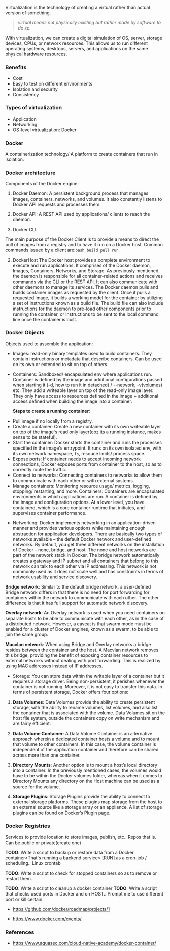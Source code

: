 Virtualization is the technology of creating a virtual rather than actual version of something.

> _virtual means not physically existing but rather made by software to do so._

With virtualization, we can create a digital simulation of OS, server, storage devices, CPUs, or network resources. This allows us to run different operating systems, desktops, servers, and applications on the same physical hardware resources.

### Benefits

- Cost
- Easy to test on different environments
- Isolation and security
- Consistency

### Types of virtualization

- Application
- Networking
- OS-level virtualization: Docker

### Docker

A containerization technology/ A platform to create containers that run in isolation.

### Docker architecture

Components of the Docker engine: <!--Check the media folder to see an image-->

1. Docker Daemon: A persistent background process that manages images, containers, networks, and volumes. It also constantly listens to Docker API requests and processes them.

2. Docker API: A REST API used by applications/ clients to reach the daemon.

<!--
TODO:
1. Understand Docker API v Docker client
2. Understand Docker daemon vs Docker Host
-->

3. Docker CLI: <!--command line tool to interact with the docker daemon. via API? is it not a client??-->

<!-- Docker architecture uses a client-server model and comprises of the Docker client, Docker Host, Network and storage components, and the _Registry_/ Hub. -->

The main purpose of the Docker Client is to provide a means to direct the pull of images from a registry and to have it run on a Docker host. Common commands issued by a client are:`bash build pull run`

2. DockerHost
The Docker host provides a complete environment to execute and run applications. It comprises of the Docker daemon, Images, Containers, Networks, and Storage. As previously mentioned, the daemon is responsible for all container-related actions and receives commands via the CLI or the REST API. It can also communicate with other daemons to manage its services. The Docker daemon pulls and builds container images as requested by the client. Once it pulls a requested image, it builds a working model for the container by utilizing a set of instructions known as a build file. The build file can also include instructions for the daemon to pre-load other components prior to running the container, or instructions to be sent to the local command line once the container is built.
<!--
TODO: Understand Docker host vs Docker engine
-->

### Docker Objects

Objects used to assemble the application:

<!-- Key concepts: Dockerfile<contains instructions on how to build an image> -->

- Images: read-only binary templates used to build containers. They contain instructions or metadata that describe containers. Can be used on its own or extended to sit on top of others<base image>.

- Containers: Sandboxed/ encapsulated env where applications run. Container is defined by the image and additional configurations passed when starting it (-d, how to run it in detached) / --network, -v(volumes) etc. They add a writeable layer on top of the read-only image layer. They only have access to resources defined in the image + additional access defined when building the image into a container.
  <!-- A runtime or running instance of an image. It provides a lightweight, isolated environment for running applications and dependencies. Each container has its own `fs`, network interface, and resource limits.
   -->
  **Steps to create a running container**:

<!-- Invoke docker run -->

- Pull image if no locally from a registry.
- Create a container: Create a new container with its own writeable layer on top of the image's read only layer(coz its a running instance, makes sense to be stateful).
- Start the container: Docker starts the container and runs the processes specified in the image's entrypoint. It runs on its own isolated env, with its own network namespace, `fs`, resouce limits/ process space.
  <!-- Isolated env made possible by Linux's kernel namespaces : Dictate isolation of processes-->
  <!-- Resource space made possible by Linux's kernel cgroups: Dictate controls of resources -->
- Expose ports: If container needs to accept incoming network connections, Docker exposes ports from container to the host, so as to correctly route the traffic.
- Connect to networks: Connecting containers to networks to allow them to communicate with each other or with external systems.
- Manage containers: Monitoring resource usage/ metrics, logging, stopping/ restarting, and more.
  Containers: Containers are encapsulated environments in which applications are run. A container is defined by the image and configuration options. At a lower level, you have containerd, which is a core container runtime that initiates, and supervises container performance.

<!--
NOTE: You can also create a new image based on the current state of a container.
-->

- Networking: Docker implements networking in an application-driven manner and provides various options while maintaining enough abstraction for application developers. There are basically two types of networks available – the default Docker network and user-defined networks. By default, you get three different networks on the installation of Docker – none, bridge, and host. The none and host networks are part of the network stack in Docker. The bridge network automatically creates a gateway and IP subnet and all containers that belong to this network can talk to each other via IP addressing. This network is not commonly used as it does not scale well and has constraints in terms of network usability and service discovery.

<!--
TODO: Learn basics of networking
1. Network hardware
2. Software world: OSI model
3. How software networking works: Ports, Subnets, Gateways,
Run what is h/w part/concept and what is software part, + importantly: its role
-->

<!-- TODO: IP tables & DNS in docker, How it works on bare metal stuff anyway -->

**Bridge network**: Similar to the default bridge network, a user-defined Bridge network differs in that there is no need for port forwarding for containers within the network to communicate with each other. The other difference is that it has full support for automatic network discovery.

**Overlay network**: An Overlay network is used when you need containers on separate hosts to be able to communicate with each other, as in the case of a distributed network. However, a caveat is that swarm mode must be enabled for a cluster of Docker engines, known as a swarm, to be able to join the same group.

**Macvlan network**: When using Bridge and Overlay networks a bridge resides between the container and the host. A Macvlan network removes this bridge, providing the benefit of exposing container resources to external networks without dealing with port forwarding. This is realized by using MAC addresses instead of IP addresses.

- Storage: You can store data within the writable layer of a container but it requires a storage driver. Being non-persistent, it perishes whenever the container is not running. Moreover, it is not easy to transfer this data. In terms of persistent storage, Docker offers four options:

1. **Data Volumes**: Data Volumes provide the ability to create persistent storage, with the ability to rename volumes, list volumes, and also list the container that is associated with the volume. Data Volumes sit on the host file system, outside the containers copy on write mechanism and are fairly efficient.
<!-- Containers copy on write mechanism: Explained -->

2. **Data Volume Container**: A Data Volume Container is an alternative approach wherein a dedicated container hosts a volume and to mount that volume to other containers. In this case, the volume container is independent of the application container and therefore can be shared across more than one container.

<!-- ASK: So by default, If I create a volume, it is associated with that container? -->

3. **Directory Mounts**: Another option is to mount a host’s local directory into a container. In the previously mentioned cases, the volumes would have to be within the Docker volumes folder, whereas when it comes to Directory Mounts any directory on the Host machine can be used as a source for the volume.

4. **Storage Plugins**: Storage Plugins provide the ability to connect to external storage platforms. These plugins map storage from the host to an external source like a storage array or an appliance. A list of storage plugins can be found on Docker’s Plugin page.

<!-- Most preferred? Give scenarios -->
<!-- Format in which docker stores data, based on OS, speed, etc -->

### Docker Registries

Services to provide location to store images, publish, etc.. Repos that is. Can be public or private(create one)

<!-- How docker maps, pushes, etc to a registry-->
<!-- Scan images, run, etc -->

<!--
TODO: Create custom docker image and run containers
TODO: Experiment with different networking and volume configurations
TODO: Deploy docker containers to production, or with docker compose
-->

**TODO**: Write a script to backup or restore data from a Docker container<That's running a backend service>
[RUN] as a cron-job / scheduling.. Linux crontab

**TODO**: Write a script to check for stopped containers so as to remove or restart them.

**TODO**: Write a script to cleanup a docker container<Running a Node.js application>
**TODO**: Write a script that checks used ports in Docker and on HOST.. Prompt me to use different port or kill certain

<!--
DOCKER & CONTAINERS NOTES
- Containers are about portability, consistency, and resource utilization.
- Docker is just one of the many tools you can use to work with containers.
- Image layers exist to reuse work, transfer less data and save bandwidth.
- Containers were not designed as a security containment mechanism from the start, and it shows.
- Dumping your application in containers won't automatically scale.
- Containers don't exist as a first-class object - Linux namespaces and cgroups work together to create "containers".
- Multiple processes can run in the same container, this only means the processes share the same namespaces and cgroup.
- Docker has roles/ work is: Package application into images, distribute images, and run containers from images.
-
Docker is easy to get started with, but the images are too permissive and not correct by default.???? Refine
-
Lots of people use containers badly, and don’t even know it. ??? How do I do better

- It’s okay & possible to use docker-compose for production workloads running on a single machine.
- Container orchestration, security and building good images take effort and experience. They are complex topics by themselves.
- Sometimes it’s okay to not-use Docker even though you could: <Just because you can doesn't mean you should>
 -->

- https://github.com/docker/roadmap/projects/1

- https://www.docker.com/events/

### References

- https://www.aquasec.com/cloud-native-academy/docker-container/
